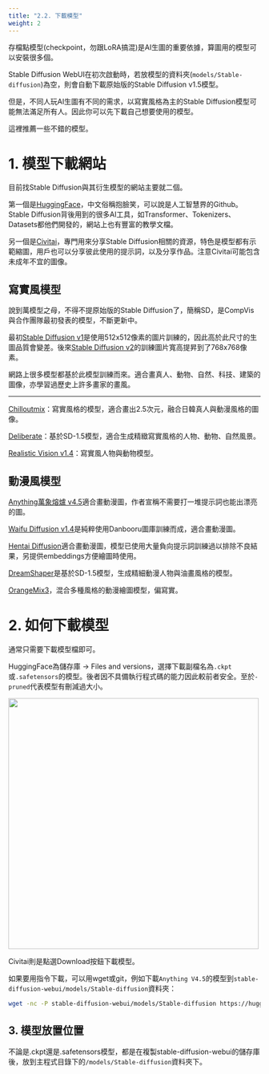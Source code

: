 ```yaml
---
title: "2.2. 下載模型"
weight: 2
---
```


存檔點模型(checkpoint，勿跟LoRA搞混)是AI生圖的重要依據，算圖用的模型可以安裝很多個。

Stable Diffusion WebUI在初次啟動時，若放模型的資料夾(`models/Stable-diffusion`)為空，則會自動下載原始版的Stable Diffusion v1.5模型。

但是，不同人玩AI生圖有不同的需求，以寫實風格為主的Stable Diffusion模型可能無法滿足所有人。因此你可以先下載自己想要使用的模型。

這裡推薦一些不錯的模型。


# 1. 模型下載網站

目前找Stable Diffusion與其衍生模型的網站主要就二個。

第一個是[HuggingFace](https://huggingface.co/models?other=stable-diffusion)，中文俗稱抱臉笑，可以說是人工智慧界的Github。Stable Diffusion背後用到的很多AI工具，如Transformer、Tokenizers、Datasets都他們開發的，網站上也有豐富的教學文檔。

另一個是[Civitai](https://civitai.com/)，專門用來分享Stable Diffusion相關的資源，特色是模型都有示範縮圖，用戶也可以分享彼此使用的提示詞，以及分享作品。注意Civitai可能包含未成年不宜的圖像。


## 寫實風模型

說到萬模型之母，不得不提原始版的Stable Diffusion了，簡稱SD，是CompVis與合作團隊最初發表的模型，不斷更新中。

最初[Stable Diffusion v1](https://huggingface.co/runwayml/stable-diffusion-v1-5)是使用512x512像素的圖片訓練的，因此高於此尺寸的生圖品質會變差。後來[Stable Diffusion v2](https://huggingface.co/stabilityai/stable-diffusion-2-1)的訓練圖片寬高提昇到了768x768像素。

網路上很多模型都基於此模型訓練而來。適合畫真人、動物、自然、科技、建築的圖像，亦學習過歷史上許多畫家的畫風。

---

[Chilloutmix](https://civitai.com/models/6424/chilloutmix)：寫實風格的模型，適合畫出2.5次元，融合日韓真人與動漫風格的圖像。

[Deliberate](https://civitai.com/models/4823/deliberate)：基於SD-1.5模型，適合生成精緻寫實風格的人物、動物、自然風景。

[Realistic Vision v1.4](https://civitai.com/models/4201/realistic-vision-v13)：寫實風人物與動物模型。


## 動漫風模型

[Anything萬象熔爐 v4.5](https://huggingface.co/andite/anything-v4.0)適合畫動漫圖，作者宣稱不需要打一堆提示詞也能出漂亮的圖。

[Waifu Diffusion v1.4](https://huggingface.co/hakurei/waifu-diffusion-v1-4)是純粹使用Danbooru圖庫訓練而成，適合畫動漫圖。

[Hentai Diffusion](https://github.com/Delcos/Hentai-Diffusion)適合畫動漫圖，模型已使用大量負向提示詞訓練過以排除不良結果，另提供embeddings方便繪圖時使用。

[DreamShaper](https://civitai.com/models/4384/dreamshaper)是基於SD-1.5模型，生成精細動漫人物與油畫風格的模型。

[OrangeMix3](https://huggingface.co/WarriorMama777/OrangeMixs)，混合多種風格的動漫繪圖模型，偏寫實。


# 2. 如何下載模型

通常只需要下載模型檔即可。

HuggingFace為儲存庫 → Files and versions，選擇下載副檔名為`.ckpt`或`.safetensors`的模型。後者因不具備執行程式碼的能力因此較前者安全。至於`-pruned`代表模型有刪減過大小。

<img src=../../images/download-models-1.webp alt=""  width=500 loading="lazy">

Civitai則是點選Download按鈕下載模型。


如果要用指令下載，可以用wget或git，例如下載`Anything V4.5`的模型到`stable-diffusion-webui/models/Stable-diffusion`資料夾：
```bash
wget -nc -P stable-diffusion-webui/models/Stable-diffusion https://huggingface.co/andite/anything-v4.0/resolve/main/anything-v4.5-pruned.safetensors
```


## 3. 模型放置位置

不論是.ckpt還是.safetensors模型，都是在複製stable-diffusion-webui的儲存庫後，放到主程式目錄下的`/models/Stable-diffusion`資料夾下。

